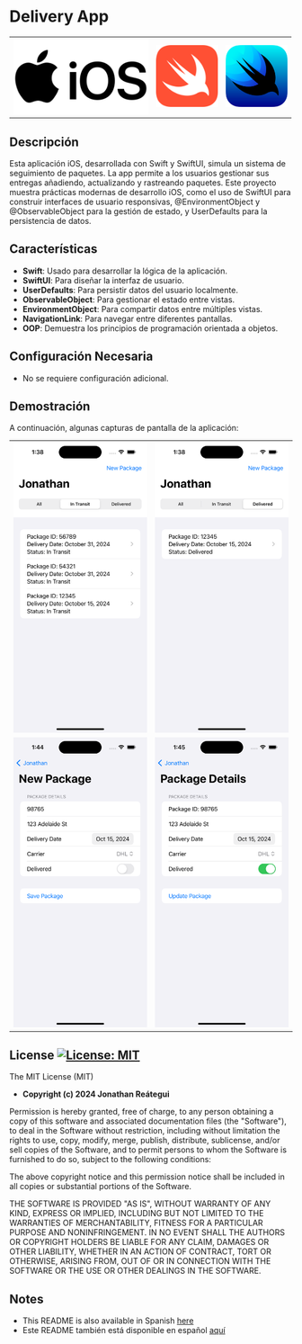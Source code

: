# Delivery App

<table>
  <tr>
    <td><img src="./assets/logo/iOS-logo.png" width="240" /></td>
    <td><img src="./assets/logo/Swift-logo.png" width="110" /></td>
    <td><img src="./assets/logo/SwiftUI-logo.png" width="110" /></td>
  </tr>
</table>

## Descripción

Esta aplicación iOS, desarrollada con Swift y SwiftUI, simula un sistema de seguimiento de paquetes. La app permite a los usuarios gestionar sus entregas añadiendo, actualizando y rastreando paquetes. Este proyecto muestra prácticas modernas de desarrollo iOS, como el uso de SwiftUI para construir interfaces de usuario responsivas, @EnvironmentObject y @ObservableObject para la gestión de estado, y UserDefaults para la persistencia de datos.

## Características

- **Swift**: Usado para desarrollar la lógica de la aplicación.
- **SwiftUI**: Para diseñar la interfaz de usuario.
- **UserDefaults**: Para persistir datos del usuario localmente.
- **ObservableObject**: Para gestionar el estado entre vistas.
- **EnvironmentObject**: Para compartir datos entre múltiples vistas.
- **NavigationLink**: Para navegar entre diferentes pantallas.
- **OOP**: Demuestra los principios de programación orientada a objetos.

## Configuración Necesaria

- No se requiere configuración adicional.

## Demostración

A continuación, algunas capturas de pantalla de la aplicación:

<table>
  <tr>
    <td><img src="./assets/demo/1-In-Transit-Packages.png"/></td>
    <td><img src="./assets/demo/2-Delivered-Packages.png"/></td>
  </tr>
  <tr>
    <td><img src="./assets/demo/3-New-Package.png"/></td>
    <td><img src="./assets/demo/4-Update-Package.png"/></td>
  </tr>
</table>

## License [![License: MIT](https://img.shields.io/badge/License-MIT-yellow.svg)](https://opensource.org/licenses/MIT)

The MIT License (MIT)

- **Copyright (c) 2024 Jonathan Reátegui**

Permission is hereby granted, free of charge, to any person obtaining a copy of this software and associated documentation files (the "Software"), to deal in the Software without restriction, including without limitation the rights to use, copy, modify, merge, publish, distribute, sublicense, and/or sell copies of the Software, and to permit persons to whom the Software is furnished to do so, subject to the following conditions:

The above copyright notice and this permission notice shall be included in all copies or substantial portions of the Software.

THE SOFTWARE IS PROVIDED "AS IS", WITHOUT WARRANTY OF ANY KIND, EXPRESS OR IMPLIED, INCLUDING BUT NOT LIMITED TO THE WARRANTIES OF MERCHANTABILITY, FITNESS FOR A PARTICULAR PURPOSE AND NONINFRINGEMENT. IN NO EVENT SHALL THE AUTHORS OR COPYRIGHT HOLDERS BE LIABLE FOR ANY CLAIM, DAMAGES OR OTHER LIABILITY, WHETHER IN AN ACTION OF CONTRACT, TORT OR OTHERWISE, ARISING FROM, OUT OF OR IN CONNECTION WITH THE SOFTWARE OR THE USE OR OTHER DEALINGS IN THE SOFTWARE.

## Notes

- This README is also available in Spanish  [here](README-es.md)
- Este README también está disponible en español  [aquí](README-es.md)
